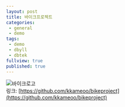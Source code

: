```yaml
---
layout: post
title: 바이크프로젝트
categories: 
 - general
 - demo
tags:
 - demo
 - dbyll
 - dbtek
fullview: true
published: true
---
```

![바이크로고](https://github.com/kkameoo/cocktailproject/assets/116774845/dd105ab8-82ab-447c-892c-014023188ad1)    
링크: [https://github.com/kkameoo/bikeproject](https://github.com/kkameoo/bikeproject)
